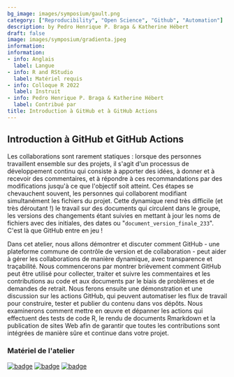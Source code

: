 ```yaml
---
bg_image: images/symposium/gault.png
category: ["Reproducibility", "Open Science", "Github", "Automation"]
description: by Pedro Henrique P. Braga & Katherine Hébert
draft: false
image: images/symposium/gradienta.jpeg
information:
information:
- info: Anglais
  label: Langue
- info: R and RStudio
  label: Matériel requis
- info: Colloque R 2022
  label: Instruit
- info: Pedro Henrique P. Braga & Katherine Hébert
  label: Contribué par
title: Introduction à GitHub et à GitHub Actions
---
```


## Introduction à GitHub et GitHub Actions 

Les collaborations sont rarement statiques : lorsque des personnes travaillent ensemble sur des projets, il s'agit d'un processus de développement continu qui consiste à apporter des idées, à donner et à recevoir des commentaires, et à répondre à ces recommandations par des modifications jusqu'à ce que l'objectif soit atteint. Ces étapes se chevauchent souvent, les personnes qui collaborent modifiant simultanément les fichiers du projet. Cette dynamique rend très difficile (et très déroutant !) le travail sur des documents qui circulent dans le groupe, les versions des changements étant suivies en mettant à jour les noms de fichiers avec des initiales, des dates ou "`document_version_finale_233`". C'est là que GitHub entre en jeu !

Dans cet atelier, nous allons démontrer et discuter comment GitHub - une plateforme commune de contrôle de version et de collaboration - peut aider à gérer les collaborations de manière dynamique, avec transparence et traçabilité. Nous commencerons par montrer brièvement comment GitHub peut être utilisé pour collecter, traiter et suivre les commentaires et les contributions au code et aux documents par le biais de problèmes et de demandes de retrait. Nous ferons ensuite une démonstration et une discussion sur les actions GitHub, qui peuvent automatiser les flux de travail pour construire, tester et publier du contenu dans vos dépôts. Nous examinerons comment mettre en œuvre et dépanner les actions qui effectuent des tests de code R, le rendu de documents Rmarkdown et la publication de sites Web afin de garantir que toutes les contributions sont intégrées de manière sûre et continue dans votre projet.

### Matériel de l'atelier

[![badge](https://img.shields.io/static/v1?style=for-the-badge&label=Présentation&message=Ouvrir&color=BF616A)](https://pedrohbraga.github.io/IntroGitHubActions-Workshop/presentation-en/IntroToGitHub_GitHubActions_QCBSRSym2022_KH_PHPB_en.html#1) [![badge](https://img.shields.io/static/v1?style=for-the-badge&label=Exercice&message=01&color=B48EAD)](https://pedrohbraga.github.io/IntroGitHubActions-Workshop/exercises/Exercise1.html#1) [![badge](https://img.shields.io/static/v1?style=for-the-badge&label=Exercice&message=02&color=8FBCBB)](https://pedrohbraga.github.io/IntroGitHubActions-Workshop/exercises/IntroGitHubActions_exercise_2.html)